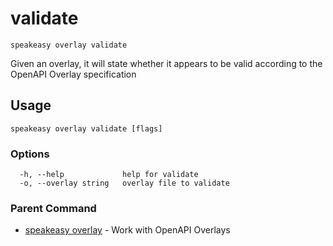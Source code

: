 # validate  
`speakeasy overlay validate`  


Given an overlay, it will state whether it appears to be valid according to the OpenAPI Overlay specification  

## Usage

```
speakeasy overlay validate [flags]
```

### Options

```
  -h, --help             help for validate
  -o, --overlay string   overlay file to validate
```

### Parent Command

* [speakeasy overlay](README.md)	 - Work with OpenAPI Overlays
